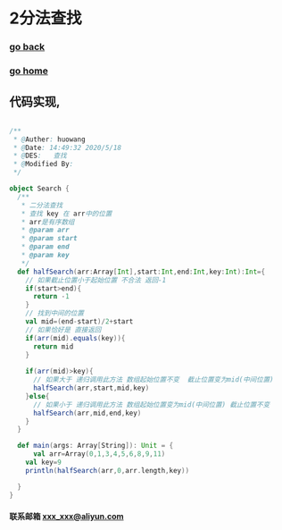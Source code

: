 # 2分法查找
### [go back](/algorithm.md)      
### [go home](../README.md)     
## 代码实现,
                                                
```scala

/**
 * @Auther: huowang
 * @Date: 14:49:32 2020/5/18
 * @DES:   查找
 * @Modified By:
 */

object Search {
  /**
   * 二分法查找
   * 查找 key 在 arr中的位置
   * arr是有序数组
   * @param arr
   * @param start
   * @param end
   * @param key
   */
  def halfSearch(arr:Array[Int],start:Int,end:Int,key:Int):Int={
    // 如果截止位置小于起始位置 不合法 返回-1
    if(start>end){
      return -1
    }
    // 找到中间的位置
    val mid=(end-start)/2+start
    // 如果恰好是 直接返回
    if(arr(mid).equals(key)){
      return mid
    }
    
    if(arr(mid)>key){
      // 如果大于 递归调用此方法 数组起始位置不变  截止位置变为mid(中间位置)
      halfSearch(arr,start,mid,key)
    }else{
      // 如果小于 递归调用此方法 数组起始位置变为mid(中间位置) 截止位置不变
      halfSearch(arr,mid,end,key)
    }
  }

  def main(args: Array[String]): Unit = {
      val arr=Array(0,1,3,4,5,6,8,9,11)
    val key=9
    println(halfSearch(arr,0,arr.length,key))

  }
}


```



#### 联系邮箱 xxx_xxx@aliyun.com